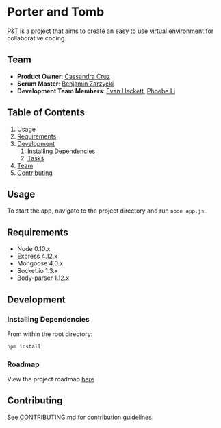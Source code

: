 # Porter and Tomb

P&T is a project that aims to create an easy to use virtual environment for collaborative coding.

## Team

  - __Product Owner__: [Cassandra Cruz][alicekamada]
  - __Scrum Master__: [Benjamin Zarzycki][kf6nux]
  - __Development Team Members__: [Evan Hackett][evanhackett], [Phoebe Li][schoenflies]

## Table of Contents

1. [Usage](#Usage)
1. [Requirements](#requirements)
1. [Development](#development)
    1. [Installing Dependencies](#installing-dependencies)
    1. [Tasks](#tasks)
1. [Team](#team)
1. [Contributing](#contributing)

## Usage

To start the app, navigate to the project directory and run `node app.js`.

## Requirements

- Node 0.10.x
- Express 4.12.x
- Mongoose 4.0.x
- Socket.io 1.3.x
- Body-parser 1.12.x

## Development

### Installing Dependencies

From within the root directory:

```sh
npm install
```

### Roadmap

View the project roadmap [here](https://github.com/PorterAndTomb/PorterAndTomb/issues)


## Contributing

See [CONTRIBUTING.md](CONTRIBUTING.md) for contribution guidelines.

[alicekamada]: https://github.com/alicekamada
[kf6nux]: https://github.com/kf6nux
[evanhackett]: https://github.com/evanhackett
[schoenflies]: https://github.com/schoenflies
